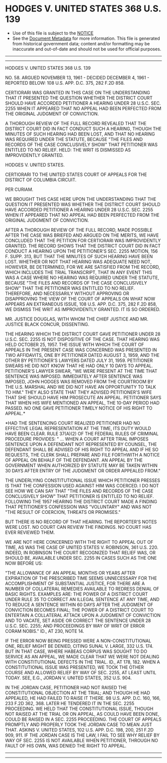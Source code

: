 ---
---

# HODGES V. UNITED STATES 368 U.S. 139

* Use of this file is subject to the [NOTICE](https://github.com/publicdocs/notice/blob/master/NOTICE)
* See the [Document Metadata](../../../) for more information.
  This file is generated from historical government data; content and/or formatting may be inaccurate and out-of-date and should not be used for official purposes.

----------
----------

HODGES V. UNITED STATES 368 U.S. 139

NO. 58.  ARGUED NOVEMBER 13, 1961 - DECIDED DECEMBER 4, 1961 - REPORTED BELOW: 108 U.S. APP. D.C. 375, 282 F.2D 858.

CERTIORARI WAS GRANTED IN THIS CASE ON THE UNDERSTANDING THAT IT PRESENTED THE QUESTION WHETHER THE DISTRICT COURT SHOULD HAVE ACCORDED PETITIONER A HEARING UNDER 28 U.S.C.  SEC. 2255 WHEN IT APPEARED THAT NO APPEAL HAD BEEN PERFECTED FROM THE ORIGINAL JUDGMENT OF CONVICTION.

A THOROUGH REVIEW OF THE FULL RECORD REVEALED THAT THE DISTRICT COURT DID IN FACT CONDUCT SUCH A HEARING, THOUGH THE MINUTES OF SUCH HEARING HAD BEEN LOST, AND THAT NO HEARING WAS REQUIRED UNDER THE STATUTE, BECAUSE "THE FILES AND RECORDS OF THE CASE CONCLUSIVELY SHOW" THAT PETITIONER WAS ENTITLED TO NO RELIEF.  HELD:  THE WRIT IS DISMISSED AS IMPROVIDENTLY GRANTED.

HODGES V. UNITED STATES.

CERTIORARI TO THE UNITED STATES COURT OF APPEALS FOR THE DISTRICT OF COLUMBIA CIRCUIT.

PER CURIAM.

WE BROUGHT THIS CASE HERE UPON THE UNDERSTANDING THAT THE QUESTION IT PRESENTED WAS WHETHER THE DISTRICT COURT SHOULD HAVE ACCORDED PETITIONER A HEARING UNDER 28 U.S.C.  SEC. 2255 WHEN IT APPEARED THAT NO APPEAL HAD BEEN PERFECTED FROM THE ORIGINAL JUDGMENT OF CONVICTION.

AFTER A THOROUGH REVIEW OF THE FULL RECORD, MADE POSSIBLE AFTER THE CASE WAS BRIEFED AND ARGUED ON THE MERITS, WE HAVE CONCLUDED THAT THE PETITION FOR CERTIORARI WAS IMPROVIDENTLY GRANTED.  THE RECORD SHOWS THAT THE DISTRICT COURT DID IN FACT CONDUCT A HEARING UPON THE PETITIONER'S SEC. 2255 MOTION, 156 F. SUPP. 313, BUT THAT THE MINUTES OF SUCH HEARING HAVE BEEN LOST.  WHETHER OR NOT THAT HEARING WAS ADEQUATE NEED NOT, HOWEVER, BE DETERMINED, FOR WE ARE SATISFIED FROM THE RECORD, WHICH INCLUDES THE TRIAL TRANSCRIPT, THAT IN ANY EVENT THIS WAS A CASE WHERE NO HEARING WAS REQUIRED UNDER THE STATUTE, BECAUSE "THE FILES AND RECORDS OF THE CASE CONCLUSIVELY SHOW" THAT THE PETITIONER WAS ENTITLED TO NO RELIEF.  THEREFORE, AND NECESSARILY WITHOUT APPROVING OR DISAPPROVING THE VIEW OF THE COURT OF APPEALS ON WHAT NOW APPEARS AN EXTRANEOUS ISSUE, 108 U.S. APP.  D.C. 375, 282 F.2D 858, WE DISMISS THE WRIT AS IMPROVIDENTLY GRANTED.  IT IS SO ORDERED.

MR. JUSTICE DOUGLAS, WITH WHOM THE CHIEF JUSTICE AND MR. JUSTICE BLACK CONCUR, DISSENTING.

THE HEARING WHICH THE DISTRICT COURT GAVE PETITIONER UNDER 28 U.S.C. SEC. 2255 IS NOT DISPOSITIVE OF THE CASE.  THAT HEARING WAS HELD OCTOBER 25, 1957.  THE ISSUE WITH WHICH THE COURT OF APPEALS IN THE PRESENT CASE WAS CONCERNED WAS PRESENTED IN TWO AFFIDAVITS, ONE BY PETITIONER DATED AUGUST 3, 1959, AND THE OTHER BY PETITIONER'S LAWYERS DATED JULY 31, 1959.  PETITIONER SWEARS HE DID NOT KNOW THAT HE HAD ONLY 10 DAYS TO APPEAL.  PETITIONER'S LAWYER SWEAR, "WE WERE PRESENT AT THE TIME THAT SENTENCE WAS IMPOSED.  IMMEDIATELY AFTER SENTENCE WAS IMPOSED, JOHN HODGES WAS REMOVED FROM THE COURTROOM BY THE U.S. MARSHAL AND WE DID NOT HAVE AN OPPORTUNITY TO TALK TO HIM."  THEY ALSO STATE THAT THEY ADVISED PETITIONER'S WIFE THAT SHE SHOULD HAVE HIM PROSECUTE AN APPEAL.  PETITIONER SAYS THAT WHEN HIS WIFE MENTIONED AN APPEAL, THE 10-DAY PERIOD HAD PASSED.  NO ONE GAVE PETITIONER TIMELY NOTICE OF HIS RIGHT TO APPEAL.\*

\*HAD THE SENTENCING COURT REALIZED PETITIONER HAD NO EFFECTIVE LEGAL REPRESENTATION AT THE TIME, ITS DUTY WOULD HAVE BEEN CLEAR.  RULE 37(A)(2) OF THE FEDERAL RULES OF CRIMINAL PROCEDURE PROVIDES: "  ... WHEN A COURT AFTER TRIAL IMPOSES SENTENCE UPON A DEFENDANT NOT REPRESENTED BY COUNSEL, THE DEFENDANT SHALL BE ADVISED OF HIS RIGHT TO APPEAL AND IF HE SO REQUESTS, THE CLERK SHALL PREPARE AND FILE FORTHWITH A NOTICE OF APPEAL ON BEHALF OF THE DEFENDANT.  AN APPEAL BY THE GOVERNMENT WHEN AUTHORIZED BY STATUTE MAY BE TAKEN WITHIN 30 DAYS AFTER ENTRY OF THE JUDGMENT OR ORDER APPEALED FROM."

THE UNDERLYING CONSTITUTIONAL ISSUE WHICH PETITIONER PRESSES IS THAT THE CONFESSION USED AGAINST HIM WAS COERCED.  I DO NOT SEE HOW WE CAN SAY THAT "THE FILES AND RECORDS OF THE CASE CONCLUSIVELY SHOW" THAT PETITIONER IS ENTITLED TO NO RELIEF.  FOLLOWING THE 1957 HEARING THE DISTRICT COURT MADE A FINDING THAT PETITIONER'S CONFESSION WAS "VOLUNTARY" AND WAS NOT "THE RESULT OF COERCION, THREATS OR PROMISES."

BUT THERE IS NO RECORD OF THAT HEARING.  THE REPORTER'S NOTES WERE LOST.  NO COURT CAN REVIEW THE FINDINGS.  NO COURT HAS EVER REVIEWED THEM.

WE ARE NOT HERE CONCERNED WITH THE RIGHT TO APPEAL OUT OF TIME, AS WAS THE CASE OF UNITED STATES V. ROBINSON, 361 U.S. 220.  INDEED, IN ROBINSON THE COURT RECOGNIZED THAT RELIEF WAS, OR SHOULD BE, AVAILABLE UNDER SEC. 2255 IN CASES SUCH AS THE ONE NOW BEFORE US:

"THE ALLOWANCE OF AN APPEAL MONTHS OR YEARS AFTER EXPIRATION OF THE PRESCRIBED TIME SEEMS UNNECESSARY FOR THE ACCOMPLISHMENT OF SUBSTANTIAL JUSTICE, FOR THERE ARE A NUMBER OF COLLATERAL REMEDIES AVAILABLE TO REDRESS DENIAL OF BASIC RIGHTS.  EXAMPLES ARE:  THE POWER OF A DISTRICT COURT UNDER RULE 35 TO CORRECT AN ILLEGAL SENTENCE AT ANY TIME, AND TO REDUCE A SENTENCE WITHIN 60 DAYS AFTER THE JUDGMENT OF CONVICTION BECOMES FINAL; THE POWER OF A DISTRICT COURT TO ENTERTAIN A COLLATERAL ATTACK UPON A JUDGMENT OF CONVICTION AND TO VACATE, SET ASIDE OR CORRECT THE SENTENCE UNDER 28 U.S.C. SEC. 2255; AND PROCEEDINGS BY WAY OF WRIT OF ERROR CORAM NOBIS."  ID., AT 230, NOTE 14.

IF THE ERROR NOW BEING PRESSED WERE A NON-CONSTITUTIONAL ONE, RELIEF MIGHT BE DENIED, CITING SUNAL V. LARGE, 332 U.S. 174.  BUT IN THAT CASE, WHERE HABEAS CORPUS WAS SOUGHT TO DO SERVICE AS AN APPEAL, WE MADE CLEAR THAT WE WERE NOT DEALING WITH CONSTITUTIONAL DEFECTS IN THE TRIAL.  ID., AT 178, 182.  WHEN A CONSTITUTIONAL ISSUE WAS PRESENTED, WE TOOK THE OTHER COURSE AND ALLOWED RELIEF BY WAY OF SEC. 2255, AT LEAST UNTIL TODAY.  SEE, E.G., JORDAN V. UNITED STATES, 352 U.S. 904.

IN THE JORDAN CASE, PETITIONER HAD NOT RAISED THE CONSTITUTIONAL OBJECTION AT THE TRIAL; AND THOUGH HE HAD APPEALED, HE HAD FAILED TO RAISE IT THERE.  98 U.S. APP. D.C. 160, 166, 233 F.2D 362, 368.  LATER HE TENDERED IT IN THE SEC. 2255 PROCEEDING.  WE HELD THAT THE CONSTITUTIONAL ISSUE, THOUGH NOT RAISED AT THE TRIAL OR ON APPEAL, AS COULD HAVE BEEN DONE, COULD BE RAISED IN A SEC. 2255 PROCEEDING.  THE COURT OF APPEALS PROMPTLY AND PROPERLY TOOK THE JORDAN CASE TO MEAN JUST THAT.  ASKINS V. UNITED STATES, 102 U.S. APP. D.C. 198, 200, 251 F.2D 909, 911.  IF THE JORDAN CASE IS THE LAW, I FAIL TO SEE WHY RELIEF BY WAY OF SEC. 2255 IS NOT AVAILABLE WHEN PETITIONER, THROUGH NO FAULT OF HIS OWN, WAS DENIED THE RIGHT TO APPEAL.


----------
----------

